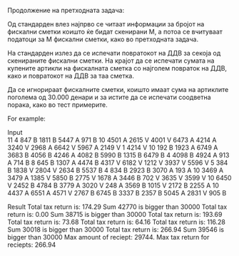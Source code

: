 Продолжение на претходната задача:

Од стандарден влез најпрво се читаат информации за бројот на фискални сметки коишто ќе бидат скенирани М, а потоа се вчитуваат податоци за M фискални сметки, како во претходната задача.

На стандарден излез да се испечати повратокот на ДДВ за секоја од скенираните фискални сметки. На крајот да се испечати сумата на купените артикли на фискалната сметка со најголем повраток на ДДВ, како и повратокот на ДДВ за таа сметка.

Да се игнорираат фискалните сметки, коишто имаат сума на артиклите поголема од 30.000 денари и за истите да се испечати соодветна порака, како во тест примерите.

For example:

Input	
11
4 847 B 1811 B 5447 A 971 B 
10 4501 A 2615 V 4001 V 6473 A 4214 A 3240 V 2968 A 6642 V 5967 A 2149 V 
1 4214 V 
10 192 B 1923 A 6749 A 3683 B 4056 B 4246 A 4082 B 5990 B 1315 B 6479 B 
4 4098 B 4924 A 913 A 714 B 
8 645 B 1307 A 4474 B 4317 V 6182 V 1212 V 3937 V 5596 V 
5 384 B 1838 V 2804 V 2634 B 5537 B 
4 834 B 2923 B 3070 A 193 A 
10 3469 A 3479 A 1385 V 5850 B 2775 V 1678 A 3446 B 702 V 3635 V 3599 V 
10 6450 V 2452 B 4784 B 3779 A 3020 V 248 A 3569 B 1015 V 2172 B 2255 A 
10 4437 A 6551 A 4571 V 2767 B 6745 B 3337 B 2357 B 5045 A 2831 V 905 B

Result
Total tax return is: 174.29
Sum 42770 is bigger than 30000
Total tax return is: 0.00
Sum 38715 is bigger than 30000
Total tax return is: 193.69
Total tax return is: 73.68
Total tax return is: 64.16
Total tax return is: 116.28
Sum 30018 is bigger than 30000
Total tax return is: 266.94
Sum 39546 is bigger than 30000
Max amount of reciept: 29744. Max tax return for reciepts: 266.94